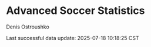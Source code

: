 # Advanced Soccer Statistics
Denis Ostroushko

<!-- gfm -->

Last successful data update: 2025-07-18 10:18:25 CST
